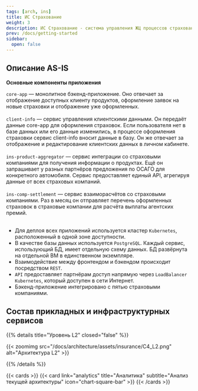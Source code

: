 ```yaml
---
tags: [arch, ins]
title: ИС Страхование
weight: 3
description: ИС Страхование - система управления ЖЦ процессов страхования
prev: /docs/getting-started
sidebar:
  open: false
---
```


## Описание AS-IS

**Основные компоненты приложения**

`core-app` — монолитное бэкенд-приложение. Оно отвечает за отображение доступных клиенту продуктов, оформление заявок на новые страховки и отображение уже оформленных.<br></br>
`client-info` — сервис управления клиентскими данными. Он передаёт данные core-app для оформления страховок. Если пользователя нет в базе данных или его данные изменились, в процессе оформления страховки сервис client-info вносит данные в базу. Он же отвечает за отображение и редактирование клиентских данных в личном кабинете.<br></br>
`ins-product-aggregator` — сервис интеграции со страховыми компаниями для получения информации о продуктах. Ещё он запрашивает у разных партнёров предложения по ОСАГО для конкретного автомобиля. Сервис предоставляет единый API, агрегируя данные от всех страховых компаний.<br></br>
`ins-comp-settlement` — сервис взаиморасчётов со страховыми компаниями. Раз в месяц он отправляет перечень оформленных страховок в страховые компании для расчёта выплаты агентских премий.<br></br>

- Для деплоя всех приложений используется кластер `Kubernetes`, расположенный в одной зоне доступности.
- В качестве базы данных используется `PostgreSQL`. Каждый сервис, использующий БД, имеет отдельную схему данных. БД развёрнута на отдельной ВМ в единственном экземпляре.
- Взаимодействие между фронтендом и бэкендом происходит посредством `REST`.
- `API` предоставляет партнёрам доступ напрямую через `LoadBalancer Kubernetes`, который доступен в сети Интернет.
- Бэкенд-приложение интегрировано с пятью страховыми компаниями.

## Состав прикладных и инфраструктурных сервисов

{{% details title="Уровень L2" closed="false" %}}

{{< zoomimg src="/docs/architecture/assets/insurance/C4_L2.png" alt="Архитектура L2" >}}

{{% /details %}}

<!--more-->

{{< cards >}}
{{< card link="analytics" title="Аналитика" subtitle="Анализ текущей архитектуры" icon="chart-square-bar" >}}
{{< /cards >}}
